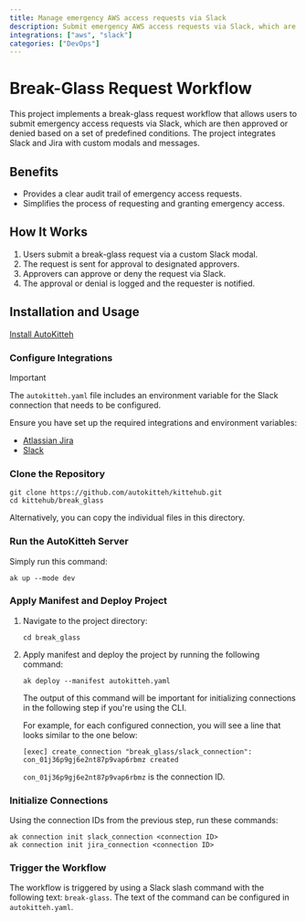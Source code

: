 ```yaml
---
title: Manage emergency AWS access requests via Slack
description: Submit emergency AWS access requests via Slack, which are then approved or denied based on a set of predefined conditions
integrations: ["aws", "slack"]
categories: ["DevOps"]
---
```



# Break-Glass Request Workflow

This project implements a break-glass request workflow that allows users to submit emergency access requests via Slack, which are then approved or denied based on a set of predefined conditions. The project integrates Slack and Jira with custom modals and messages.

## Benefits

- Provides a clear audit trail of emergency access requests.
- Simplifies the process of requesting and granting emergency access.

## How It Works

1. Users submit a break-glass request via a custom Slack modal.
2. The request is sent for approval to designated approvers.
3. Approvers can approve or deny the request via Slack.
4. The approval or denial is logged and the requester is notified.

## Installation and Usage 

[Install AutoKitteh](https://docs.autokitteh.com/get_started/install)

### Configure Integrations

> [!IMPORTANT]
> The `autokitteh.yaml` file includes an environment variable for the Slack connection that needs to be configured.

Ensure you have set up the required integrations and environment variables:

- [Atlassian Jira](https://docs.autokitteh.com/integrations/atlassian)
- [Slack](https://docs.autokitteh.com/integrations/slack)

### Clone the Repository

```shell
git clone https://github.com/autokitteh/kittehub.git
cd kittehub/break_glass
```
Alternatively, you can copy the individual files in this directory.

### Run the AutoKitteh Server

Simply run this command:

```shell
ak up --mode dev
```

### Apply Manifest and Deploy Project

1. Navigate to the project directory:

   ```shell
   cd break_glass
   ```

2. Apply manifest and deploy the project by running the following command:

   ```shell
   ak deploy --manifest autokitteh.yaml
   ```

   The output of this command will be important for initializing connections in the following step if you're using the CLI.

   For example, for each configured connection, you will see a line that looks similar to the one below:

   ```shell
   [exec] create_connection "break_glass/slack_connection": con_01j36p9gj6e2nt87p9vap6rbmz created
   ```

   `con_01j36p9gj6e2nt87p9vap6rbmz` is the connection ID.

### Initialize Connections

Using the connection IDs from the previous step, run these commands:

```shell
ak connection init slack_connection <connection ID>
ak connection init jira_connection <connection ID>
```

### Trigger the Workflow

The workflow is triggered by using a Slack slash command with the following text: `break-glass`. The text of the command can be configured in `autokitteh.yaml`.
